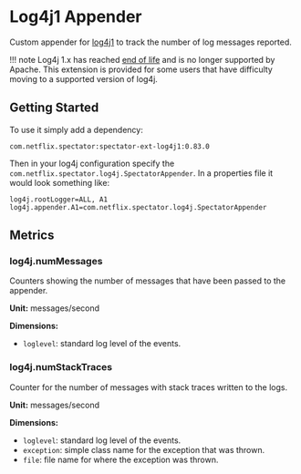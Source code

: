 # Log4j1 Appender

Custom appender for [log4j1](http://logging.apache.org/log4j/1.2/) to track the number of
log messages reported. 

!!! note
    Log4j 1.x has reached [end of life][eol] and is no longer supported by Apache. This extension
    is provided for some users that have difficulty moving to a supported version of log4j.
    
[eol]: https://blogs.apache.org/foundation/entry/apache_logging_services_project_announces

## Getting Started

To use it simply add a dependency:

```
com.netflix.spectator:spectator-ext-log4j1:0.83.0
```

Then in your log4j configuration specify the `com.netflix.spectator.log4j.SpectatorAppender`.
In a properties file it would look something like:

```
log4j.rootLogger=ALL, A1
log4j.appender.A1=com.netflix.spectator.log4j.SpectatorAppender
```

## Metrics

### log4j.numMessages

Counters showing the number of messages that have been passed to the appender.

**Unit:** messages/second

**Dimensions:**

* `loglevel`: standard log level of the events.

### log4j.numStackTraces

Counter for the number of messages with stack traces written to the logs.

**Unit:** messages/second

**Dimensions:**

* `loglevel`: standard log level of the events.
* `exception`: simple class name for the exception that was thrown.
* `file`: file name for where the exception was thrown.
